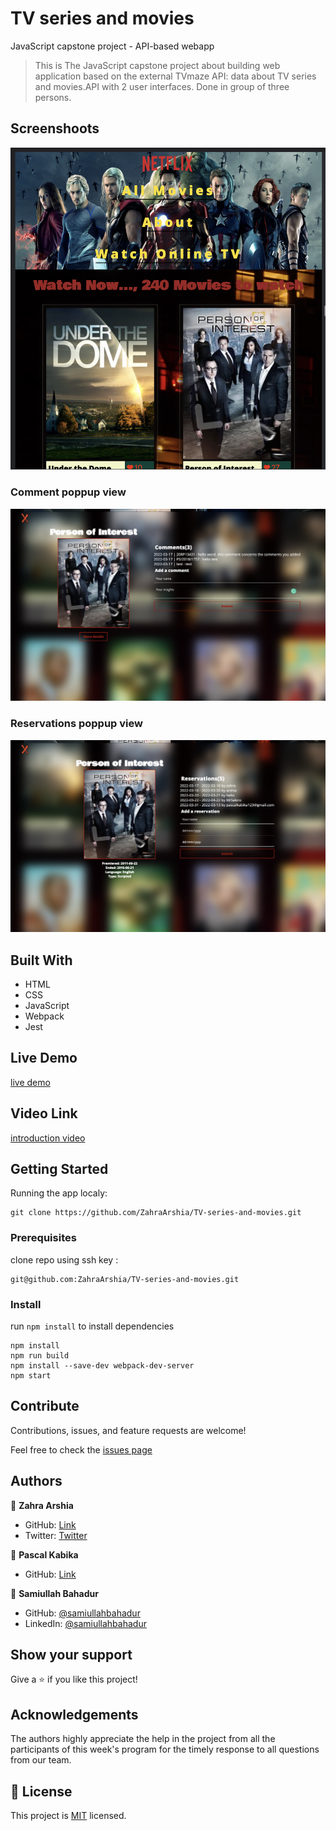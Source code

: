 # TV series and movies

JavaScript capstone project - API-based webapp

> This is The JavaScript capstone project about building web application based on the external TVmaze API: data about TV series and movies.API with 2 user interfaces. Done in group of three persons.

## Screenshoots

![TV MAZE](./src/images/tv.png)

### Comment poppup view

![Comments](./src/images/comment.png)

### Reservations poppup view

![Reservations](./src/images/reservation.png)

## Built With

- HTML
- CSS
- JavaScript
- Webpack
- Jest

## Live Demo

[live demo](https://tv-maize-zahra-pascal-samiullah-jscapstone.netlify.app/)

## Video Link

[introduction video](https://drive.google.com/file/d/11Ts_QPmm9nwgFE4hdCsyrHx01WBlB2uq/view?usp=sharing)

## Getting Started

Running the app localy:
```
git clone https://github.com/ZahraArshia/TV-series-and-movies.git 
```

### Prerequisites

clone repo using ssh key :
```
git@github.com:ZahraArshia/TV-series-and-movies.git
```

### Install

run `npm install` to install dependencies
```
npm install
npm run build
npm install --save-dev webpack-dev-server
npm start   
```

## Contribute

Contributions, issues, and feature requests are welcome!

Feel free to check the [issues page](https://github.com/ZahraArshia/TV-series-and-movies/issues)

## Authors

👤 **Zahra Arshia**

- GitHub: [Link](https://github.com/ZahraArshia)
- Twitter: [Twitter]()

👤 **Pascal Kabika**

- GitHub: [Link](https://github.com/KABIKA681)


👤 **Samiullah Bahadur**

- GitHub: [@samiullahbahadur](https://github.com/samiullahbahadur)
- LinkedIn: [@samiullahbahadur](https://linkedin.com/in/samiullah-bahadur-a1b053149/)

## Show your support

Give a ⭐️ if you like this project!


## Acknowledgements

The authors highly appreciate the help in the project from all the participants of this week's program for the timely response to all questions from our team.

## 📝 License

This project is [MIT](./MIT.md) licensed.
